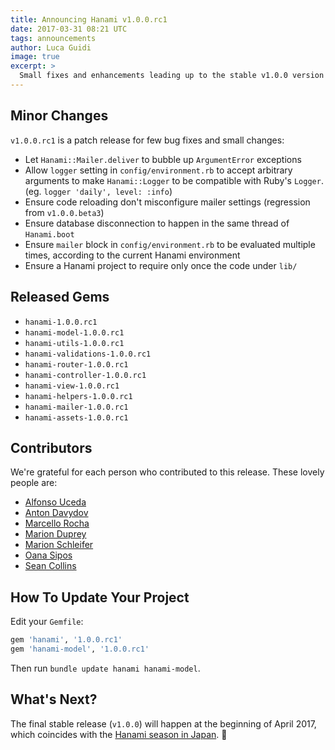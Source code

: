```yaml
---
title: Announcing Hanami v1.0.0.rc1
date: 2017-03-31 08:21 UTC
tags: announcements
author: Luca Guidi
image: true
excerpt: >
  Small fixes and enhancements leading up to the stable v1.0.0 version
---
```


## Minor Changes

`v1.0.0.rc1` is a patch release for few bug fixes and small changes:

- Let `Hanami::Mailer.deliver` to bubble up `ArgumentError` exceptions
- Allow `logger` setting in `config/environment.rb` to accept arbitrary arguments to make `Hanami::Logger` to be compatible with Ruby's `Logger`. (eg. `logger 'daily', level: :info`)
- Ensure code reloading don't misconfigure mailer settings (regression from `v1.0.0.beta3`)
- Ensure database disconnection to happen in the same thread of `Hanami.boot`
- Ensure `mailer` block in `config/environment.rb` to be evaluated multiple times, according to the current Hanami environment
- Ensure a Hanami project to require only once the code under `lib/`

## Released Gems

- `hanami-1.0.0.rc1`
- `hanami-model-1.0.0.rc1`
- `hanami-utils-1.0.0.rc1`
- `hanami-validations-1.0.0.rc1`
- `hanami-router-1.0.0.rc1`
- `hanami-controller-1.0.0.rc1`
- `hanami-view-1.0.0.rc1`
- `hanami-helpers-1.0.0.rc1`
- `hanami-mailer-1.0.0.rc1`
- `hanami-assets-1.0.0.rc1`

## Contributors

We're grateful for each person who contributed to this release. These lovely people are:

- [Alfonso Uceda](https://github.com/AlfonsoUceda)
- [Anton Davydov](https://github.com/davydovanton)
- [Marcello Rocha](https://github.com/mereghost)
- [Marion Duprey](https://github.com/TiteiKo)
- [Marion Schleifer](https://github.com/marionschleifer)
- [Oana Sipos](https://github.com/oana-sipos)
- [Sean Collins](https://github.com/cllns)

## How To Update Your Project

Edit your `Gemfile`:

```ruby
gem 'hanami', '1.0.0.rc1'
gem 'hanami-model', '1.0.0.rc1'
```

Then run `bundle update hanami hanami-model`.

## What's Next?

The final stable release (`v1.0.0`) will happen at the beginning of April 2017, which coincides with the [Hanami season in Japan](http://www.japan-guide.com/sakura/). 🌸
